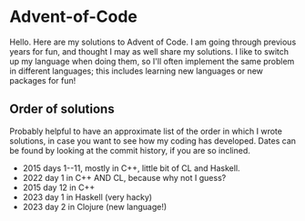 # Advent-of-Code
Hello. Here are my solutions to Advent of Code. I am going through previous years for fun, and thought I may as well share my solutions. I like to switch up my language when doing them, so I'll often implement the same problem in different languages; this includes learning new languages or new packages for fun!

## Order of solutions

Probably helpful to have an approximate list of the order in which I wrote solutions, in case you want to see how my coding has developed.
Dates can be found by looking at the commit history, if you are so inclined. 

- 2015 days 1--11, mostly in C++, little bit of CL and Haskell. 
- 2022 day 1 in C++ AND CL, because why not I guess? 
- 2015 day 12 in C++ 
- 2023 day 1 in Haskell (very hacky)
- 2023 day 2 in Clojure (new language!)

